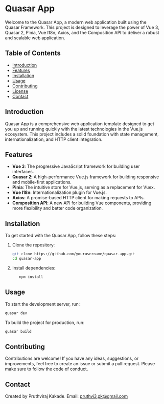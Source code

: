 # Quasar App

Welcome to the Quasar App, a modern web application built using the Quasar Framework. This project is designed to leverage the power of Vue 3, Quasar 2, Pinia, Vue I18n, Axios, and the Composition API to deliver a robust and scalable web application.

## Table of Contents
- [Introduction](#introduction)
- [Features](#features)
- [Installation](#installation)
- [Usage](#usage)
- [Contributing](#contributing)
- [License](#license)
- [Contact](#contact)

## Introduction

Quasar App is a comprehensive web application template designed to get you up and running quickly with the latest technologies in the Vue.js ecosystem. This project includes a solid foundation with state management, internationalization, and HTTP client integration.

## Features

- **Vue 3**: The progressive JavaScript framework for building user interfaces.
- **Quasar 2**: A high-performance Vue.js framework for building responsive and mobile-first applications.
- **Pinia**: The intuitive store for Vue.js, serving as a replacement for Vuex.
- **Vue I18n**: Internationalization plugin for Vue.js.
- **Axios**: A promise-based HTTP client for making requests to APIs.
- **Composition API**: A new API for building Vue components, providing more flexibility and better code organization.

## Installation

To get started with the Quasar App, follow these steps:

1. Clone the repository:
   ```bash
   git clone https://github.com/yourusername/quasar-app.git
   cd quasar-app

2. Install dependencies:
   ```sh
      npm install
   ```

## Usage
To start the development server, run:
```sh
quasar dev
```

To build the project for production, run:
```sh
quasar build
```


## Contributing
Contributions are welcome! If you have any ideas, suggestions, or improvements, feel free to create an issue or submit a pull request. Please make sure to follow the code of conduct.

## Contact
Created by Pruthviraj Kakade.
Email: pruthvi3.pk@gmail.com


